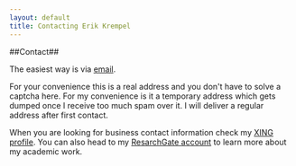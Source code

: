 ```yaml
---
layout: default
title: Contacting Erik Krempel
---
```


##Contact##

The easiest way is via [email](mailto:spamrotate6@erikkrempel.net).

For your convenience this is a real address and you don't have to solve a captcha here. For my convenience is it a temporary address which gets dumped once I receive too much spam over it. I will deliver a regular address after first contact.

When you are looking for business contact information check my [XING profile](https://www.xing.com/profile/Erik_Krempel). 
You can also head to my [ResarchGate account](https://www.researchgate.net/profile/Erik_Krempel) to learn more about my academic work.
